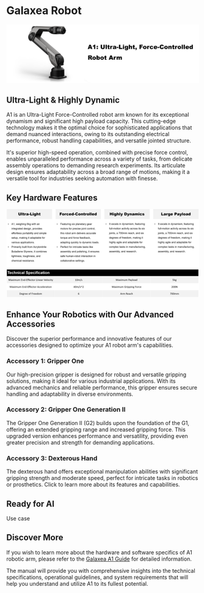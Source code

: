 # Galaxea Robot

![A1_title](../product_images_video/A1_title.png)


## Ultra-Light & Highly Dynamic
A1 is an Ultra-Light Force-Controlled robot arm known for its exceptional dynamism and significant high payload capacity. This cutting-edge technology makes it the optimal choice for sophisticated applications that demand nuanced interactions, owing to its outstanding electrical performance, robust handling capabilities, and versatile jointed structure.

It's superior high-speed operation, combined with precise force control, enables unparalleled performance across a variety of tasks, from delicate assembly operations to demanding research experiments. Its articulate design ensures adaptability across a broad range of motions, making it a versatile tool for industries seeking automation with finesse. 

## Key Hardware Features
![A1_title](../product_images_video/A1_key_features.png)

## Enhance Your Robotics with Our Advanced Accessories
Discover the superior performance and innovative features of our accessories designed to optimize your A1 robot arm's capabilities.

### Accessory 1: Gripper One
Our high-precision gripper is designed for robust and versatile gripping solutions, making it ideal for various industrial applications. With its advanced mechanics and reliable performance, this gripper ensures secure handling and adaptability in diverse environments.


### Accessory 2: Gripper One Generation II
The Gripper One Generation II (G2) builds upon the foundation of the G1, offering an extended gripping range and increased gripping force. This upgraded version enhances performance and versatility, providing even greater precision and strength for demanding applications.


### Accessory 3: Dexterous Hand
The dexterous hand offers exceptional manipulation abilities with significant gripping strength and moderate speed, perfect for intricate tasks in robotics or prosthetics. Click to learn more about its features and capabilities.


## Ready for AI
Use case

## Discover More
If you wish to learn more about the hardware and software specifics of A1 robotic arm, please refer to the [Galaxea  A1 Guide](../../Guide/A1/Getting_Started.md) for detailed information.

The manual will provide you with comprehensive insights into the technical specifications, operational guidelines, and system requirements that will help you understand and utilize A1 to its fullest potential.
